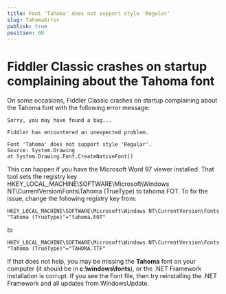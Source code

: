 ```yaml
---
title: Font 'Tahoma' does not support style 'Regular'
slug: TahomaError
publish: true
position: 60
---
```


# Fiddler Classic crashes on startup complaining about the Tahoma font

On some occasions, Fiddler Classic crashes on startup complaining about the Tahoma font with the following error message:

```	
Sorry, you may have found a bug...

Fiddler has encountered an unexpected problem. 

Font 'Tahoma' does not support style 'Regular'.
Source: System.Drawing
at System.Drawing.Font.CreateNativeFont()
```

This can happen if you have the Microsoft Word 97 viewer installed. That tool sets the registry key HKEY_LOCAL_MACHINE\SOFTWARE\Microsoft\Windows NT\CurrentVersion\Fonts\Tahoma (TrueType) to tahoma.FOT. To fix the issue, change the following registry key from:

```	
HKEY_LOCAL_MACHINE\SOFTWARE\Microsoft\Windows NT\CurrentVersion\Fonts
"Tahoma (TrueType)"="tahoma.FOT"
```	

*to*

```	
HKEY_LOCAL_MACHINE\SOFTWARE\Microsoft\Windows NT\CurrentVersion\Fonts
"Tahoma (TrueType)"="TAHOMA.TTF"
```	

If that does not help, you may be missing the **Tahoma** font on your computer (it should be in **c:\windows\fonts**), or the .NET Framework installation is corrupt. If you see the Font file, then try reinstalling the .NET Framework and all updates from WindowsUpdate.
